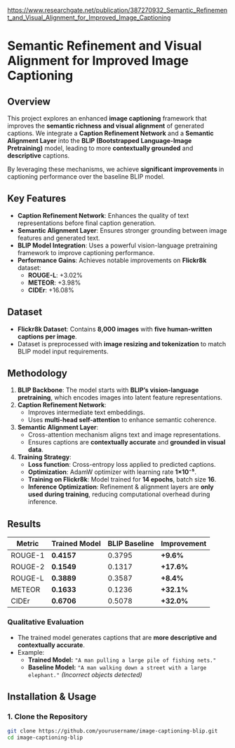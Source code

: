 https://www.researchgate.net/publication/387270932_Semantic_Refinement_and_Visual_Alignment_for_Improved_Image_Captioning


# **Semantic Refinement and Visual Alignment for Improved Image Captioning**

## **Overview**
This project explores an enhanced **image captioning** framework that improves the **semantic richness and visual alignment** of generated captions. We integrate a **Caption Refinement Network** and a **Semantic Alignment Layer** into the **BLIP (Bootstrapped Language-Image Pretraining)** model, leading to more **contextually grounded** and **descriptive** captions.

By leveraging these mechanisms, we achieve **significant improvements** in captioning performance over the baseline BLIP model.

## **Key Features**
- **Caption Refinement Network**: Enhances the quality of text representations before final caption generation.
- **Semantic Alignment Layer**: Ensures stronger grounding between image features and generated text.
- **BLIP Model Integration**: Uses a powerful vision-language pretraining framework to improve captioning performance.
- **Performance Gains**: Achieves notable improvements on **Flickr8k** dataset:
  - **ROUGE-L**: +3.02%
  - **METEOR**: +3.98%
  - **CIDEr**: +16.08%

## **Dataset**
- **Flickr8k Dataset**: Contains **8,000 images** with **five human-written captions per image**.
- Dataset is preprocessed with **image resizing and tokenization** to match BLIP model input requirements.

## **Methodology**
1. **BLIP Backbone**: The model starts with **BLIP’s vision-language pretraining**, which encodes images into latent feature representations.
2. **Caption Refinement Network**:
   - Improves intermediate text embeddings.
   - Uses **multi-head self-attention** to enhance semantic coherence.
3. **Semantic Alignment Layer**:
   - Cross-attention mechanism aligns text and image representations.
   - Ensures captions are **contextually accurate** and **grounded in visual data**.
4. **Training Strategy**:
   - **Loss function**: Cross-entropy loss applied to predicted captions.
   - **Optimization**: AdamW optimizer with learning rate **1×10⁻⁵**.
   - **Training on Flickr8k**: Model trained for **14 epochs**, batch size **16**.
   - **Inference Optimization**: Refinement & alignment layers are **only used during training**, reducing computational overhead during inference.

## **Results**
| Metric  | Trained Model | BLIP Baseline | Improvement |
|---------|--------------|--------------|------------|
| ROUGE-1 | **0.4157**   | 0.3795       | **+9.6%**  |
| ROUGE-2 | **0.1549**   | 0.1317       | **+17.6%** |
| ROUGE-L | **0.3889**   | 0.3587       | **+8.4%**  |
| METEOR  | **0.1633**   | 0.1236       | **+32.1%** |
| CIDEr   | **0.6706**   | 0.5078       | **+32.0%** |

### **Qualitative Evaluation**
- The trained model generates captions that are **more descriptive and contextually accurate**.
- Example:
  - **Trained Model:** `"A man pulling a large pile of fishing nets."`
  - **Baseline Model:** `"A man walking down a street with a large elephant."` _(Incorrect objects detected)_

## **Installation & Usage**
### **1. Clone the Repository**
```bash
git clone https://github.com/yourusername/image-captioning-blip.git
cd image-captioning-blip

